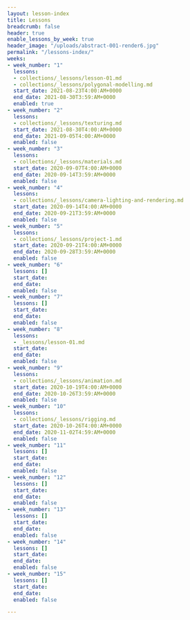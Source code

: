 ```yaml
---
layout: lesson-index
title: Lessons
breadcrumb: false
header: true
enable_lessons_by_week: true
header_image: "/uploads/abstract-001-render6.jpg"
permalink: "/lessons-index/"
weeks:
- week_number: "1"
  lessons:
  - collections/_lessons/lesson-01.md
  - collections/_lessons/polygonal-modelling.md
  start_date: 2021-08-23T4:00:AM+0000
  end_date: 2021-08-30T3:59:AM+0000
  enabled: true
- week_number: "2"
  lessons:
  - collections/_lessons/texturing.md
  start_date: 2021-08-30T4:00:AM+0000
  end_date: 2021-09-05T4:00:AM+0000
  enabled: false
- week_number: "3"
  lessons:
  - collections/_lessons/materials.md
  start_date: 2020-09-07T4:00:AM+0000
  end_date: 2020-09-14T3:59:AM+0000
  enabled: false
- week_number: "4"
  lessons:
  - collections/_lessons/camera-lighting-and-rendering.md
  start_date: 2020-09-14T4:00:AM+0000
  end_date: 2020-09-21T3:59:AM+0000
  enabled: false
- week_number: "5"
  lessons:
  - collections/_lessons/project-1.md
  start_date: 2020-09-21T4:00:AM+0000
  end_date: 2020-09-28T3:59:AM+0000
  enabled: false
- week_number: "6"
  lessons: []
  start_date: 
  end_date: 
  enabled: false
- week_number: "7"
  lessons: []
  start_date: 
  end_date: 
  enabled: false
- week_number: "8"
  lessons:
  - _lessons/lesson-01.md
  start_date: 
  end_date: 
  enabled: false
- week_number: "9"
  lessons:
  - collections/_lessons/animation.md
  start_date: 2020-10-19T4:00:AM+0000
  end_date: 2020-10-26T3:59:AM+0000
  enabled: false
- week_number: "10"
  lessons:
  - collections/_lessons/rigging.md
  start_date: 2020-10-26T4:00:AM+0000
  end_date: 2020-11-02T4:59:AM+0000
  enabled: false
- week_number: "11"
  lessons: []
  start_date: 
  end_date: 
  enabled: false
- week_number: "12"
  lessons: []
  start_date: 
  end_date: 
  enabled: false
- week_number: "13"
  lessons: []
  start_date: 
  end_date: 
  enabled: false
- week_number: "14"
  lessons: []
  start_date: 
  end_date: 
  enabled: false
- week_number: "15"
  lessons: []
  start_date: 
  end_date: 
  enabled: false

---
```

